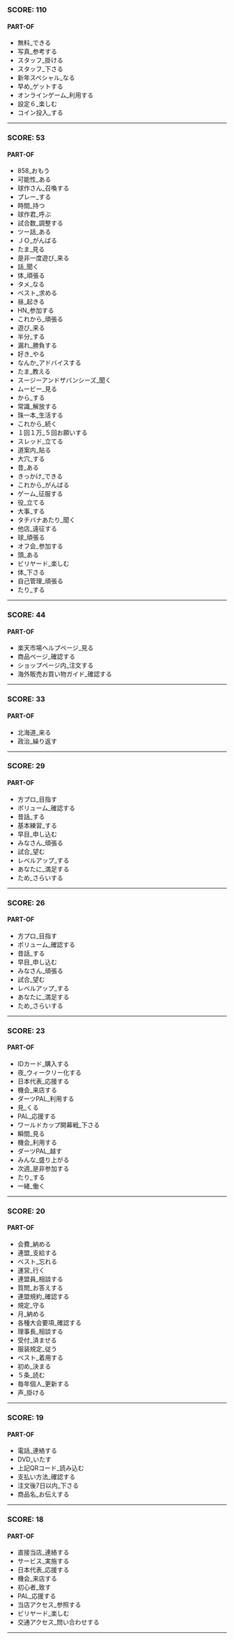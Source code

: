 
### SCORE: 110
#### PART-OF

- 無料_できる 
- 写真_参考する 
- スタッフ_掛ける 
- スタッフ_下さる 
- 新年スペシャル_なる 
- 早め_ゲットする 
- オンラインゲーム_利用する 
- 設定６_楽しむ 
- コイン投入_する 

----------

### SCORE: 53
#### PART-OF

- 858_おもう 
- 可能性_ある 
- 球作さん_召喚する 
- プレー_する 
- 時間_持つ 
- 球作君_呼ぶ 
- 試合数_調整する 
- ツー話_ある 
- ＪＯ_がんばる 
- たま_見る 
- 是非一度遊び_来る 
- 話_聞く 
- 体_頑張る 
- タメ_なる 
- ベスト_求める 
- 昼_起きる 
- HN_参加する 
- これから_頑張る 
- 遊び_来る 
- 半分_する 
- 漏れ_勝負する 
- 好き_やる 
- なんか_アドバイスする 
- たま_教える 
- スージーアンドザバンシーズ_聞く 
- ムービー_見る 
- から_する 
- 常識_解放する 
- 珠一本_生活する 
- これから_続く 
- １回１万_５回お願いする 
- スレッド_立てる 
- 道案内_貼る 
- 大穴_する 
- 昔_ある 
- きっかけ_できる 
- これから_がんばる 
- ゲーム_征服する 
- 役_立てる 
- 大事_する 
- タチバナあたり_聞く 
- 他店_遠征する 
- 球_頑張る 
- オフ会_参加する 
- 頭_ある 
- ビリヤード_楽しむ 
- 体_下さる 
- 自己管理_頑張る 
- たり_する 

----------

### SCORE: 44
#### PART-OF

- 楽天市場ヘルプページ_見る 
- 商品ページ_確認する 
- ショップページ内_注文する 
- 海外販売お買い物ガイド_確認する 

----------

### SCORE: 33
#### PART-OF

- 北海道_来る 
- 政治_繰り返す 

----------

### SCORE: 29
#### PART-OF

- 方プロ_目指す 
- ボリューム_確認する 
- 昔話_する 
- 基本練習_する 
- 早目_申し込む 
- みなさん_頑張る 
- 試合_望む 
- レベルアップ_する 
- あなたに_満足する 
- ため_さらいする 

----------

### SCORE: 26
#### PART-OF

- 方プロ_目指す 
- ボリューム_確認する 
- 昔話_する 
- 早目_申し込む 
- みなさん_頑張る 
- 試合_望む 
- レベルアップ_する 
- あなたに_満足する 
- ため_さらいする 

----------

### SCORE: 23
#### PART-OF

- IDカード_購入する 
- 夜_ウィークリー化する 
- 日本代表_応援する 
- 機会_来店する 
- ダーツPAL_利用する 
- 見_くる 
- PAL_応援する 
- ワールドカップ開幕戦_下さる 
- 瞬間_見る 
- 機会_利用する 
- ダーツPAL_越す 
- みんな_盛り上がる 
- 次週_是非参加する 
- たり_する 
- 一緒_働く 

----------

### SCORE: 20
#### PART-OF

- 会費_納める 
- 連盟_支給する 
- ベスト_忘れる 
- 運営_行く 
- 連盟員_相談する 
- 質問_お答えする 
- 連盟規約_確認する 
- 規定_守る 
- 月_納める 
- 各種大会要項_確認する 
- 理事長_相談する 
- 受付_済ませる 
- 服装規定_従う 
- ベスト_着用する 
- 初め_決まる 
- ５条_読む 
- 毎年個人_更新する 
- 声_掛ける 

----------

### SCORE: 19
#### PART-OF

- 電話_連絡する 
- DVD_いたす 
- 上記QRコード_読み込む 
- 支払い方法_確認する 
- 注文後7日以内_下さる 
- 商品名_お伝えする 

----------

### SCORE: 18
#### PART-OF

- 直接当店_連絡する 
- サービス_実施する 
- 日本代表_応援する 
- 機会_来店する 
- 初心者_致す 
- PAL_応援する 
- 当店アクセス_参照する 
- ビリヤード_楽しむ 
- 交通アクセス_問い合わせする 

----------
